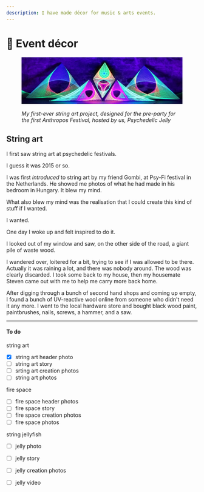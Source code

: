 ```yaml
---
description: I have made décor for music & arts events.
---
```


# 🎉 Event décor

<figure><img src="../.gitbook/assets/String-Anthropos-party-narrow.jpg" alt=""><figcaption><p><em>My first-ever string art project, designed for the pre-party for the first Anthropos Festival, hosted by us, Psychedelic Jelly</em></p></figcaption></figure>

## String art

I first saw string art at psychedelic festivals.

I guess it was 2015 or so.

I was first _introduced_ to string art by my friend Gombi, at Psy-Fi festival in the Netherlands. He showed me photos of what he had made in his bedroom in Hungary. It blew my mind.

What also blew my mind was the realisation that I could create this kind of stuff if I wanted.

I wanted.

One day I woke up and felt inspired to do it.

I looked out of my window and saw, on the other side of the road, a giant pile of waste wood.

I wandered over, loitered for a bit, trying to see if I was allowed to be there. Actually it was raining a lot, and there was nobody around. The wood was clearly discarded. I took some back to my house, then my housemate Steven came out with me to help me carry more back home.

After digging through a bunch of second hand shops and coming up empty, I found a bunch of UV-reactive wool online from someone who didn't need it any more. I went to the local hardware store and bought black wood paint, paintbrushes, nails, screws, a hammer, and a saw.



***

#### To do&#x20;

string art

* [x] string art header photo
* [ ] string art story
* [ ] srting art creation photos
* [ ] string art photos

fire space

* [ ] fire space header photos
* [ ] fire space story
* [ ] fire space creation photos
* [ ] fire space photos

string jellyfish

* [ ] jelly photo
* [ ] jelly story
* [ ] jelly creation photos
* [ ] jelly video

